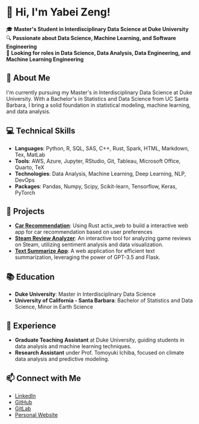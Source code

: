 # 👋 Hi, I'm Yabei Zeng!

🎓 **Master's Student in Interdisciplinary Data Science at Duke University**  
🔍 **Passionate about Data Science, Machine Learning, and Software Engineering**\
🌱 **Looking for roles in Data Science, Data Analysis, Data Engineering, and Machine Learning Engineering**

## 🌟 About Me
I'm currently pursuing my Master's in Interdisciplinary Data Science at Duke University. With a Bachelor's in Statistics and Data Science from UC Santa Barbara, I bring a solid foundation in statistical modeling, machine learning, and data analysis.

## 💻 Technical Skills
- **Languages**: Python, R, SQL, SAS, C++, Rust, Spark, HTML, Markdown, Tex, MatLab
- **Tools**: AWS, Azure, Jupyter, RStudio, Git, Tableau, Microsoft Office, Quarto, TeX
- **Technologies**: Data Analysis, Machine Learning, Deep Learning, NLP, DevOps
- **Packages**: Pandas, Numpy, Scipy, Scikit-learn, Tensorflow, Keras, PyTorch

## 🚀 Projects
- **[Car Recommendation](https://gitlab.com/jaxonyue/ids-721-final-project)**: Using Rust actix_web to build a interactive web app for car recommendation based on user preferences
- **[Steam Review Analyzer](https://github.com/nogibjj/Steam_Review__Analyzer/tree/main)**: An interactive tool for analyzing game reviews on Steam, utilizing sentiment analysis and data visualization.
- **[Text Summarize App](https://github.com/nogibjj/Individual_Project_4_Yabei)**: A web application for efficient text summarization, leveraging the power of GPT-3.5 and Flask.

## 📚 Education
- **Duke University**: Master in Interdisciplinary Data Science 
- **University of California - Santa Barbara**: Bachelor of Statistics and Data Science, Minor in Earth Science 

## 📌 Experience
- **Graduate Teaching Assistant** at Duke University, guiding students in data analysis and machine learning techniques.
- **Research Assistant** under Prof. Tomoyuki Ichiba, focused on climate data analysis and predictive modeling.

## 📫 Connect with Me
- [LinkedIn](https://www.linkedin.com/in/yabei-zeng/)
- [GitHub](https://github.com/yabeizeng1121)
- [GitLab](https://gitlab.com/yabeizeng1121)
- [Personal Website](https://yabeizeng1121.github.io/my-personalweb-react/)

